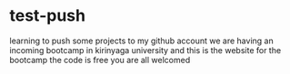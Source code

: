 # test-push
learning to push some projects to my github account
we are having an incoming bootcamp in kirinyaga university and this is the website for the bootcamp
the code is free
you are all welcomed
